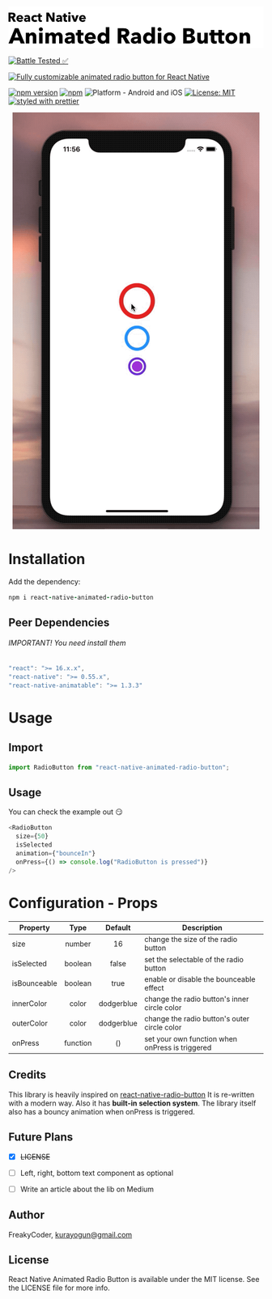 <img alt="React Native Animated Radio Button" src="assets/logo.png" width="1050"/>


[![Battle Tested ✅](https://img.shields.io/badge/-Battle--Tested%20%E2%9C%85-03666e?style=for-the-badge)](https://github.com/WrathChaos/react-native-animated-radio-button)


[![Fully customizable animated radio button for React Native](https://img.shields.io/badge/-Fully%20customizable%20animated%20radio%20button%20for%20React%20Native-lightgrey?style=for-the-badge)](https://github.com/WrathChaos/react-native-animated-radio-button)


[![npm version](https://img.shields.io/npm/v/react-native-animated-radio-button.svg?style=for-the-badge)](https://www.npmjs.com/package/react-native-animated-radio-button)
[![npm](https://img.shields.io/npm/dt/react-native-animated-radio-button.svg?style=for-the-badge)](https://www.npmjs.com/package/react-native-animated-radio-button)
![Platform - Android and iOS](https://img.shields.io/badge/platform-Android%20%7C%20iOS-blue.svg?style=for-the-badge)
[![License: MIT](https://img.shields.io/badge/License-MIT-green.svg?style=for-the-badge)](https://opensource.org/licenses/MIT)
[![styled with prettier](https://img.shields.io/badge/styled_with-prettier-ff69b4.svg?style=for-the-badge)](https://github.com/prettier/prettier)

<p align="center">
  <img alt="React Native Animated Radio Button"
        src="assets/Screenshots/example.gif" />
</p>

# Installation

Add the dependency:

```ruby
npm i react-native-animated-radio-button
```

## Peer Dependencies

###### IMPORTANT! You need install them

```js
"react": ">= 16.x.x",
"react-native": ">= 0.55.x",
"react-native-animatable": ">= 1.3.3"
```

# Usage

## Import

```js
import RadioButton from "react-native-animated-radio-button";
```

## Usage

You can check the example out 😏

```js
<RadioButton
  size={50}
  isSelected
  animation={"bounceIn"}
  onPress={() => console.log("RadioButton is pressed")}
/>
```

# Configuration - Props

| Property     |   Type   |  Default   | Description                                     |
| ------------ | :------: | :--------: | ----------------------------------------------- |
| size         |  number  |     16     | change the size of the radio button             |
| isSelected   | boolean  |   false    | set the selectable of the radio button          |
| isBounceable | boolean  |    true    | enable or disable the bounceable effect         |
| innerColor   |  color   | dodgerblue | change the radio button's inner circle color    |
| outerColor   |  color   | dodgerblue | change the radio button's outer circle color    |
| onPress      | function |     ()     | set your own function when onPress is triggered |


## Credits

This library is heavily inspired on [react-native-radio-button](https://github.com/mmazzarolo/react-native-radio-button)
It is re-written with a modern way. Also it has **built-in selection system**.
The library itself also has a bouncy animation when onPress is triggered.

## Future Plans

- [x] ~~LICENSE~~
- [ ] Left, right, bottom text component as optional
- [ ] Write an article about the lib on Medium


## Author

FreakyCoder, kurayogun@gmail.com

## License

React Native Animated Radio Button is available under the MIT license. See the LICENSE file for more info.
